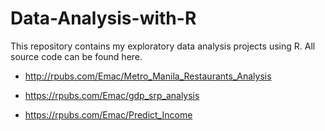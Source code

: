 
# Data-Analysis-with-R

This repository contains my exploratory data analysis projects using R. All source code can be found here.

- http://rpubs.com/Emac/Metro_Manila_Restaurants_Analysis

- https://rpubs.com/Emac/gdp_srp_analysis

- https://rpubs.com/Emac/Predict_Income